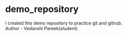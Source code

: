 # demo_repository
I created this demo repository to practice git and github.
</br>
Author - Vedanshi Pareek(student)
